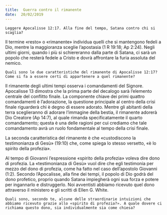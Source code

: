 ```yaml
---
title:  Guerra contro il rimanente
date:  20/02/2019
---
```


`Leggere Apocalisse 12:17. Alla fine del tempo, Satana contro chi si scaglia?`

Il termine «resto» o «rimanente» individua quelli che si mantengono fedeli a Dio, mentre la maggioranza sceglie l’apostasia (1 R 19:18; Ap 2:24). Negli ultimi giorni, quando i più si schiereranno dalla parte di Satana, ci sarà un popolo che resterà fedele a Cristo e dovrà affrontare la furia assoluta del nemico.

`Quali sono le due caratteristiche del rimanente di Apocalisse 12:17? Come si fa a essere certi di appartenere a quel rimanente?`

Il rimanente degli ultimi tempi osserva i comandamenti del Signore. Apocalisse 13 dimostra che la prima parte del decalogo sarà l’elemento centrale del conflitto finale. La componente chiave dei primi quattro comandamenti è l’adorazione, la questione principale al centro della crisi finale riguarderà chi è degno di essere adorato. Mentre gli abitanti della terra sceglieranno di adorare l’immagine della bestia, il rimanente adorerà Dio Creatore (Ap 14:7), al quale rimanda specificatamente il quarto comandamento; questa è una delle ragioni per cui crediamo che tale comandamento avrà un ruolo fondamentale al tempo della crisi finale.

La seconda caratteristica del rimanente è che «custodiscono la testimonianza di Gesù» (19:10) che, come spiega lo stesso versetto, «è lo spirito della profezia».

Al tempo di Giovanni l’espressione «spirito della profezia» voleva dire dono di profezia. La «testimonianza di Gesù» vuol dire che egli testimonia per mezzo del dono di profezia, come ha fatto nel caso dell’apostolo Giovanni (1:2). Secondo l’Apocalisse, alla fine dei tempi, il popolo di Dio godrà del dono profetico, proprio quando Satana impiegherà ogni sua forza e potere per ingannarlo e distruggerlo. Noi avventisti abbiamo ricevuto quel dono attraverso il ministero e gli scritti di Ellen G. White.

`Quali sono, secondo te, alcune delle straordinarie intuizioni che abbiamo ricevuto grazie allo «spirito di profezia?». A quale dovere ci richiama questo dono, sia individualmente sia come chiesa?`